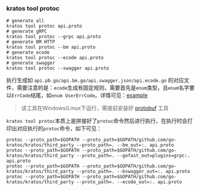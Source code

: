 ### kratos tool protoc

```shell
# generate all
kratos tool protoc api.proto
# generate gRPC
kratos tool protoc --grpc api.proto
# generate BM HTTP
kratos tool protoc --bm api.proto
# generate ecode
kratos tool protoc --ecode api.proto
# generate swagger
kratos tool protoc --swagger api.proto
```

执行生成如 `api.pb.go/api.bm.go/api.swagger.json/api.ecode.go` 的对应文件，需要注意的是：`ecode`生成有固定规则，需要首先是`enum`类型，且`enum`名字要以`ErrCode`结尾，如`enum UserErrCode`。详情可见：[example](https://github.com/go-kratos/kratos/tree/master/example/protobuf)

> 该工具在Windows/Linux下运行，需提前安装好 [protobuf](https://github.com/google/protobuf) 工具

`kratos tool protoc`本质上是拼接好了`protoc`命令然后进行执行，在执行时会打印出对应执行的`protoc`命令，如下可见：

```shell
protoc --proto_path=$GOPATH --proto_path=$GOPATH/github.com/go-kratos/kratos/third_party --proto_path=. --bm_out=:. api.proto
protoc --proto_path=$GOPATH --proto_path=$GOPATH/github.com/go-kratos/kratos/third_party --proto_path=. --gofast_out=plugins=grpc:. api.proto
protoc --proto_path=$GOPATH --proto_path=$GOPATH/github.com/go-kratos/kratos/third_party --proto_path=. --bswagger_out=:. api.proto
protoc --proto_path=$GOPATH --proto_path=$GOPATH/github.com/go-kratos/kratos/third_party --proto_path=. --ecode_out=:. api.proto
```

